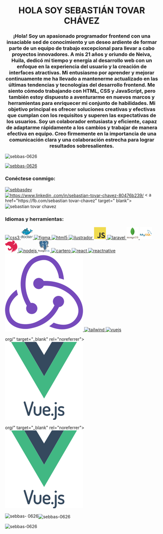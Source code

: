 <h1 align="center">HOLA SOY SEBASTIÁN TOVAR CHÁVEZ</h1>
<h3 align="center">¡Hola! Soy un apasionado programador frontend con una insaciable sed de conocimiento y un deseo ardiente de formar parte de un equipo de trabajo excepcional para llevar a cabo proyectos innovadores. A mis 21 años y oriundo de Neiva, Huila, dedicó mi tiempo y energía al desarrollo web con un enfoque en la experiencia del usuario y la creación de interfaces atractivas. Mi entusiasmo por aprender y mejorar continuamente me ha llevado a mantenerme actualizado en las últimas tendencias y tecnologías del desarrollo frontend. Me siento cómodo trabajando con HTML, CSS y JavaScript, pero también estoy dispuesto a aventurarme en nuevos marcos y herramientas para enriquecer mi conjunto de habilidades. Mi objetivo principal es ofrecer soluciones creativas y efectivas que cumplan con los requisitos y superen las expectativas de los usuarios. Soy un colaborador entusiasta y eficiente, capaz de adaptarme rápidamente a los cambios y trabajar de manera efectiva en equipo. Creo firmemente en la importancia de una comunicación clara y una colaboración estrecha para lograr resultados sobresalientes.</h3>

<p align="izquierda"> <img src="https://komarev.com/ghpvc/?username=sebbas-0626&label=Profile%20views&color=0e75b6&style=flat" alt="sebbas-0626" /> </p >

<p align="left"> <a href="https://github.com/ryo-ma/github-profile-trofeo"><img src="https://github-perfil-trofeo.vercel. app/?username=sebbas-0626" alt="sebbas-0626" /></a> </p>

<h3 align="left">Conéctese conmigo:</h3>
<p align="left">
<a href="https://dev.to/sebbasdev" target="blank"><img align="center" src="https://raw.githubusercontent.com/rahuldkjain/github-profile-readme-generator /master/src/images/icons/Social/devto.svg" alt="sebbasdev" altura="30" ancho="40" /></a>
<a href="https://linkedin.com/en/https://www.linkedin.com/en/sebastian-tovar-chavez-80476b239/" target="blank"><img align="center" src ="https://raw.githubusercontent.com/rahuldkjain/github-profile-readme-generator/master/src/images/icons/Social/linked-in-alt.svg" alt="https://www.linkedin .com/in/sebastian-tovar-chavez-80476b239/" height="30" width="40" /></a> <
a href="https://fb.com/sebastian tovar-chavez" target=" blank"><img align="center" src="https://raw.githubusercontent.com/rahuldkjain/github-profile-readme-generator/master/src/images/icons/Social/facebook.svg" alt="sebastian tovar chavez" height="30" width="40" /></a>
</p>

<h3 align="left">Idiomas y herramientas:</h3>
<p align="left"> <a href="https://www.w3schools.com/css/" target="_blank" rel="noreferrer"> <img src="https://raw.githubusercontent. com/devicons/devicon/master/icons/css3/css3-original-wordmark.svg" alt="css3" width="40" height="40"/> </a> <a href="https:// www.docker.com/" target="_blank" rel="noreferrer"> <img src="https://raw.githubusercontent.com/devicons/devicon/master/icons/docker/docker-original-wordmark.svg " alt="docker" width="40" height="40"/> </a> <a href="https://www.figma.com/" target="_blank" rel="noreferrer"> <img src="https://www.vectorlogo.zone/logos/figma/figma-icon.svg" alt="figma" width="40" height ="40"/> </a> <a href="https://www.w3.org/html/" target="_blank" rel="noreferrer"> <img src="https://raw. githubusercontent.com/devicons/devicon/master/icons/html5/html5-original-wordmark.svg" alt="html5" width="40" height="40"/> </a> <a href="https: //www.adobe.com/in/products/illustrator.html" target="_blank" rel="noreferrer"> <img src="https://www.vectorlogo.zone/logos/adobe_illustrator/adobe_illustrator-icon.svg" alt="ilustrador" ancho="40" altura="40"/> </a> <a href="https://developer.mozilla.org/en-US/docs/Web/JavaScript" target= "_blank" rel="noreferrer"> <img src="https://raw.githubusercontent.com/devicons/devicon/master/icons/javascript/javascript-original.svg" alt="javascript" width="40" height="40"/> </a> <a href="https://laravel.com/" target="_blank" rel="noreferrer"> <img src="https://raw.githubusercontent.com /devicons/devicon/master/icons/laravel/laravel-plain-wordmark.svg" alt="laravel" width="40" height="40"/> </a> <a href="https://www.mongodb.com/" target="_blank" rel="noreferrer"> <img src="https://raw.githubusercontent.com/devicons/devicon/master/icons/mongodb/mongodb-original-wordmark.svg" alt="mongodb" width="40" height="40"/> </a> <a href="https://www.mysql.com/" target="_blank" rel="noreferrer"> <img src="https://raw.githubusercontent.com/devicons/devicon/ master/icons/mysql/mysql-original-wordmark.svg" alt="mysql" width="40" height="40"/> </a> <a href="https://nestjs.com/" target="_blank" rel="noreferrer"> <img src="https://raw.githubusercontent.com/devicons/devicon/master/icons/nestjs/nestjs-plain.svg" alt="nestjs" width="40" height="40"/> </a> <a href="https://nodejs.org" target="_blank" rel="noreferrer"> <img src="https://raw .githubusercontent.com/devicons/devicon/master/icons/nodejs/nodejs-original-wordmark.svg" alt="nodejs" width="40" height="40"/> </a> <a href="https ://www.postgresql.org" target="_blank" rel="noreferrer"> <img src="https://raw.githubusercontent.com/devicons/devicon/master/icons/postgresql/postgresql-original-wordmark.svg" alt="postgresql" width="40" height="40"/> </a> <a href="https:// cartero.com" target="_blank" rel="noreferrer"> <img src="https://www.vectorlogo.zone/logos/getpostman/getpostman-icon.svg" alt="cartero" width="40" height="40"/> </a> <a href="https://reactjs.org/" target="_blank" rel="noreferrer"> <img src="https://raw.githubusercontent.com /devicons/devicon/master/icons/react/react-original-wordmark.svg" alt="react" width="40" height="40"/> </a> <a href="https://reactnative.dev/" target="_blank" rel="noreferrer"> <img src="https://reactnative.dev/img/header_logo.svg" alt="reactnative" width="40" height="40"/> </a> <a href="https://redux.js .org" target="_blank" rel="noreferrer"> <img src="https://raw.githubusercontent.com/devicons/devicon/master/icons/redux/redux-original.svg" alt="redux" ancho="40" altura="40"/> </a> <a href="https://tailwindcss.com/" target="_blank" rel="noreferrer"> <img src="https://www.vectorlogo.zone/logos/tailwindcss/tailwindcss-icon.svg" alt="tailwind" width="40" height ="40"/> </a> <a href="https://vuejs.org/" target="_blank" rel="noreferrer"> <img src="https://raw.githubusercontent.com/ devicons/devicon/master/icons/vuejs/vuejs-original-wordmark.svg" alt="vuejs" width="40" height="40"/> </a> </p>org/" target="_blank" rel="noreferrer"> <img src="https://raw.githubusercontent.com/devicons/devicon/master/icons/vuejs/vuejs-original-wordmark.svg" alt=" vuejs" ancho="40" altura="40"/> </a> </p>org/" target="_blank" rel="noreferrer"> <img src="https://raw.githubusercontent.com/devicons/devicon/master/icons/vuejs/vuejs-original-wordmark.svg" alt=" vuejs" ancho="40" altura="40"/> </a> </p>

<p><img align="left" src="https://github-readme-stats.vercel.app/api/top-langs?username=sebbas-0626&show_icons=true&locale=en&layout=compact" alt="sebbas- 0626" /></p>

<p> <img align="center" src="https://github-readme-stats.vercel.app/api?username=sebbas-0626&show_icons=true&locale=en" alt ="sebbas-0626" /></p>

<p><img align="center" src="https://github-readme-streak-stats.herokuapp.com/?user=sebbas-0626&" alt= "sebbas-0626" /></p>
